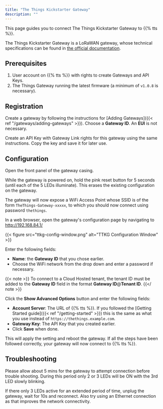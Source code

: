 ```yaml
---
title: "The Things Kickstarter Gateway"
description: ""
---
```


This page guides you to connect The Things Kickstarter Gateway to {{% tts %}}.

<!--more-->

The Things Kickstarter Gateway is a LoRaWAN gateway, whose technical specifications can be found in [the official documentation](https://www.thethingsnetwork.org/docs/gateways/gateway/). 

## Prerequisites

1. User account on {{% tts %}} with rights to create Gateways and API Keys.
2. The Things Gateway running the latest firmware (a minimum of `v1.0.8` is necessary).

## Registration

Create a gateway by following the instructions for [Adding Gateways]({{< ref "/gateways/adding-gateways" >}}). Choose a **Gateway ID**. An **EUI** is not necessary.

Create an API Key with Gateway Link rights for this gateway using the same instructions. Copy the key and save it for later use.

## Configuration

Open the front panel of the gateway casing.

While the gateway is powered on, hold the pink reset button for 5 seconds (until each of the 5 LEDs illuminate). This erases the existing configuration on the gateway.

The gateway will now expose a WiFi Access Point whose SSID is of the form `TheThings-Gateway-xxxxx`, to which you should now connect using password `thethings`.

In a web browser, open the gateway's configuration page by navigating to http://192.168.84.1/

{{< figure src="ttkg-config-window.png" alt="TTKG Configuration Window" >}}

Enter the following fields:

- **Name**: the **Gateway ID** that you chose earlier.
- Choose the WiFi network from the drop down and enter a password if necessary.

{{< note >}} To connect to a Cloud Hosted tenant, the tenant ID must be added to the  **Gateway ID** field in the format **Gateway ID**@**Tenant ID**. {{</ note >}}

Click the **Show Advanced Options** button and enter the following fields:

- **Account Server**: The URL of {{% tts %}}. If you followed the [Getting Started guide]({{< ref "/getting-started" >}}) this is the same as what you use instead of `https://thethings.example.com`.
- **Gateway Key**: The API Key that you created earlier.
- Click **Save** when done.

This will apply the setting and reboot the gateway. If all the steps have been followed correctly, your gateway will now connect to {{% tts %}}.

## Troubleshooting

Please allow about 5 mins for the gateway to attempt connection before trouble shooting. During this period only 2 or 3 LEDs will be ON with the 3rd LED slowly blinking.

If there only 3 LEDs active for an extended period of time, unplug the gateway, wait for 10s and reconnect. Also try using an Ethernet connection as that improves the network connectivity.
